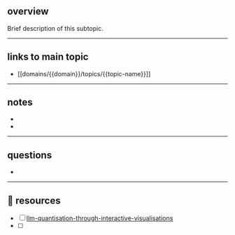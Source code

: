 ## overview
Brief description of this subtopic.

---

## links to main topic
- [[domains/{{domain}}/topics/{{topic-name}}]]

---

## notes
- 
- 

---

## questions
- 

---
## 📎 resources
- [ ] [llm-quantisation-through-interactive-visualisations](https://smcleod.net/2024/07/understanding-ai/llm-quantisation-through-interactive-visualisations/)
- [ ] 
